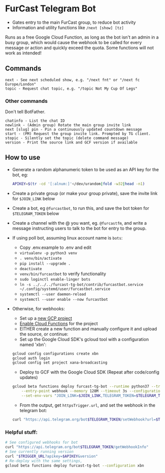 # FurCast Telegram Bot

* Gates entry to the main FurCast group, to reduce bot activity
* Information and utility functions like `/next [show] [tz]`

Runs as a free Google Cloud Function, as long as the bot isn't an admin in a
busy group, which would cause the webhook to be called for every message or
action and quickly exceed the quota. Some functions will not work as intended!

## Commands
```
next - See next scheduled show, e.g. "/next fnt" or "/next fc Europe/London"
topic - Request chat topic, e.g. "/topic Not My Cup Of Legs"
```
### Other commands
Don't tell BotFather.
```
chatinfo - List the chat ID
newlink - (Admin group) Rotate the main group invite link
next [slug] pin - Pin a continuously updated countdown message
start - (PM) Request the group invite link. Prompted by TG client.
stopic - Silently set the topic (delete command message)
version - Print the source link and GCF version if available
```

## How to use

* Generate a random alphanumeric token to be used as an API key for the bot, eg:

  ```bash
  APIKEY=$(tr -cd '[:alnum:]'</dev/urandom|fold -w32|head -n1)
  ```
* Create a private group (or make your group private), save the invite link for
  `$JOIN_LINK` below
* Create a bot, eg `@furcastbot`, to run this, and save the bot token for
  `$TELEGRAM_TOKEN` below
* Create a channel with the @ you want, eg. `@furcastfm`, and write a message
  instructing users to talk to the bot for entry to the group.
* If using poll bot, assuming linux account name is `bots`:
  * Copy .env.example to .env and edit
  * `virtualenv -p python3 venv`
  * `. venv/bin/activate`
  * `pip install --upgrade .`
  * `deactivate`
  * `venv/bin/furcastbot` to verify functionality
  * `sudo loginctl enable-linger bots`
  * `ln -s ../../../furcast-tg-bot/contrib/furcastbot.service
    ~/.config/systemd/user/furcastbot.service`
  * `systemctl --user daemon-reload`
  * `systemctl --user enable --now furcastbot`

* Otherwise, for webhooks:
  * Set up a
    [new GCP project](https://console.cloud.google.com/projectcreate?previousPage=%2Ffunctions%2Flist)
  * [Enable Cloud Functions](https://console.cloud.google.com/flows/enableapi?apiid=cloudfunctions)
    for the project
  * EITHER create a new function and manually configure it and upload the source, or continue:
  * Set up the Google Cloud SDK's gcloud tool with a configuration named 'xbn':

  ```bash
  gcloud config configurations create xbn
  gcloud auth login
  gcloud config set project xana-broadcasting
  ```

  * Deploy to GCF with the Google Cloud SDK (Repeat after code/config updates)

  ```bash
  gcloud beta functions deploy furcast-tg-bot --runtime python37 --trigger-http \
      --entry-point webhook --memory 128M --timeout 3s --configuration xbn \
      --set-env-vars "JOIN_LINK=$JOIN_LINK,TELEGRAM_TOKEN=$TELEGRAM_TOKEN,APIKEY=$APIKEY"
  ```

  * From the output, get `httpsTrigger.url`, and set the webhook in the telegram bot:

  ```bash
  curl "https://api.telegram.org/bot$TELEGRAM_TOKEN/setWebhook?url=$TRIGGER_URL&apikey=$APIKEY"
  ```

### Helpful stuff:
```bash
# See configured webhooks for bot
curl "https://api.telegram.org/bot$TELEGRAM_TOKEN/getWebhookInfo"
# See currently running version
curl "$TRIGGER_URL?apikey=$APIKEY&version"
# Re-deploy with the same settings,
gcloud beta functions deploy furcast-tg-bot --configuration xbn
```
